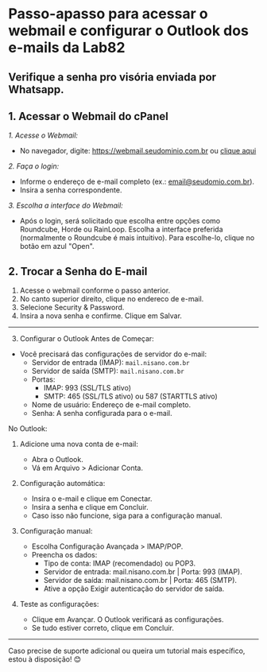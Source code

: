 # Passo-apasso para acessar o webmail e configurar o Outlook dos e-mails da Lab82

## Verifique a senha pro visória enviada por Whatsapp.
 
## 1. Acessar o Webmail do cPanel
*1. Acesse o Webmail:*
   - No navegador, digite: https://webmail.seudominio.com.br ou [clique aqui](https://webmail.lab82.dev)

*2. Faça o login:*
   - Informe o endereço de e-mail completo (ex.: email@seudomio.com.br).
   - Insira a senha correspondente.

*3. Escolha a interface do Webmail:*
   - Após o login, será solicitado que escolha entre opções como Roundcube, Horde ou RainLoop. Escolha a interface preferida (normalmente o Roundcube é mais intuitivo). Para escolhe-lo, clique no botão em azul "Open".

## 2. Trocar a Senha do E-mail
1. Acesse o webmail conforme o passo anterior.
2. No canto superior direito, clique no endereco de e-mail.
3. Selecione Security & Password.
4. Insira a nova senha e confirme. Clique em Salvar.
---

 3. Configurar o Outlook
 Antes de Começar:
- Você precisará das configurações de servidor do e-mail:
  - Servidor de entrada (IMAP): `mail.nisano.com.br`
  - Servidor de saída (SMTP): `mail.nisano.com.br`
  - Portas:
    - IMAP: 993 (SSL/TLS ativo)
    - SMTP: 465 (SSL/TLS ativo) ou 587 (STARTTLS ativo)
  - Nome de usuário: Endereço de e-mail completo.
  - Senha: A senha configurada para o e-mail.

 No Outlook:
1. Adicione uma nova conta de e-mail:
   - Abra o Outlook.
   - Vá em Arquivo > Adicionar Conta.

2. Configuração automática:
   - Insira o e-mail e clique em Conectar.
   - Insira a senha e clique em Concluir.
   - Caso isso não funcione, siga para a configuração manual.

3. Configuração manual:
   - Escolha Configuração Avançada > IMAP/POP.
   - Preencha os dados:
     - Tipo de conta: IMAP (recomendado) ou POP3.
     - Servidor de entrada: mail.nisano.com.br | Porta: 993 (IMAP).
     - Servidor de saída: mail.nisano.com.br | Porta: 465 (SMTP).
     - Ative a opção Exigir autenticação do servidor de saída.

4. Teste as configurações:
   - Clique em Avançar. O Outlook verificará as configurações.
   - Se tudo estiver correto, clique em Concluir.
---

Caso precise de suporte adicional ou queira um tutorial mais específico, estou à disposição! 😊